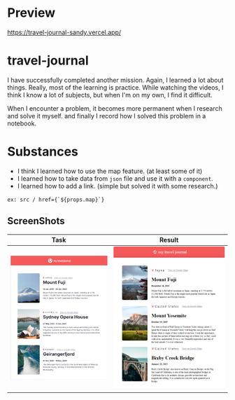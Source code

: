 # Preview

https://travel-journal-sandy.vercel.app/

# travel-journal

I have successfully completed another mission. Again, I learned a lot about things. Really, most of the learning is practice. While watching the videos, I think I know a lot of subjects, but when I'm on my own, I find it difficult.

When I encounter a problem, it becomes more permanent when I research and solve it myself. and finally I record how I solved this problem in a notebook.

# Substances

- I think I learned how to use the map feature. (at least some of it)
- I learned how to take data from `json` file and use it with a `component`.
- I learned how to add a link. (simple but solved it with some research.)

```
ex: src / href={`${props.map}`}
```

## ScreenShots

<table class="tg">
<thead>
  <tr>
    <th class="tg-0lax">Task</th>
    <th class="tg-0lax">Result</th>
  </tr>
</thead>
<tbody>
  <tr>
    <td class="tg-0lax"><img src="https://github.com/ericsoon/travel-journal/blob/master/Screenshots/task.png?raw=true" alt="My Work"></td>
    <td class="tg-0lax"><img src="https://github.com/ericsoon/travel-journal/blob/master/Screenshots/result.png?raw=true" alt="My Work"></td>
  </tr>
</tbody>
</table>
